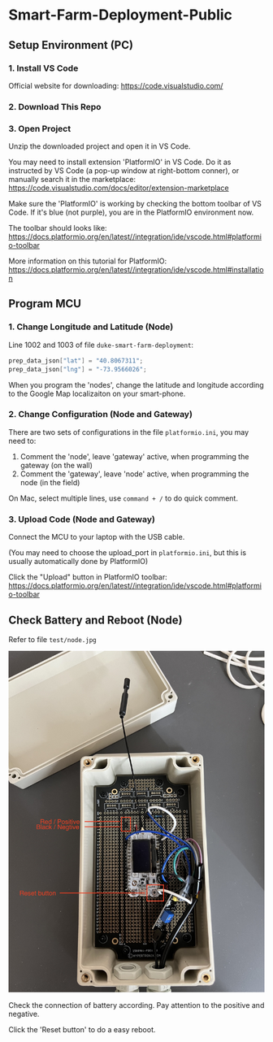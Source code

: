 # Smart-Farm-Deployment-Public

## Setup Environment (PC)

### 1. Install VS Code

Official website for downloading: <https://code.visualstudio.com/>

### 2. Download This Repo

### 3. Open Project

Unzip the downloaded project and open it in VS Code.

You may need to install extension 'PlatformIO' in VS Code. Do it as instructed by VS Code (a pop-up window at right-bottom conner), or manually search it in the marketplace: <https://code.visualstudio.com/docs/editor/extension-marketplace>

Make sure the 'PlatformIO' is working by checking the bottom toolbar of VS Code. If it's blue (not purple), you are in the PlatformIO environment now.

The toolbar should looks like: <https://docs.platformio.org/en/latest//integration/ide/vscode.html#platformio-toolbar>

More information on this tutorial for PlatformIO: <https://docs.platformio.org/en/latest//integration/ide/vscode.html#installation>

## Program MCU

### 1. Change Longitude and Latitude (Node)

Line 1002 and 1003 of file `duke-smart-farm-deployment`:

```cpp
prep_data_json["lat"] = "40.8067311";
prep_data_json["lng"] = "-73.9566026";
```

When you program the 'nodes', change the latitude and longitude according to the Google Map localizaiton on your smart-phone.

### 2. Change Configuration (Node and Gateway)

There are two sets of configurations in the file `platformio.ini`, you may need to:

1. Comment the 'node', leave 'gateway' active, when programming the gateway (on the wall)
2. Comment the 'gateway', leave 'node' active, when programming the node (in the field)

On Mac, select multiple lines, use `command + /` to do quick comment.

### 3. Upload Code (Node and Gateway)

Connect the MCU to your laptop with the USB cable.

(You may need to choose the upload_port in `platformio.ini`, but this is usually automatically done by PlatformIO)

Click the "Upload" button in PlatformIO toolbar: <https://docs.platformio.org/en/latest//integration/ide/vscode.html#platformio-toolbar>

## Check Battery and Reboot (Node)

Refer to file `test/node.jpg`

![alt text](./test/node.jpg?raw=true)

Check the connection of battery according. Pay attention to the positive and negative.

Click the 'Reset button' to do a easy reboot.
